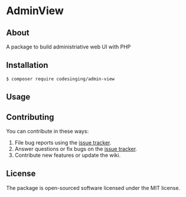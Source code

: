 # AdminView

## About

A package to build administriative web UI with PHP

## Installation

```shell
$ composer require codesinging/admin-view
```

## Usage

## Contributing

You can contribute in these ways:

1. File bug reports using the [issue tracker](https://github.com/codesinging/admin-view/issues).
2. Answer questions or fix bugs on the [issue tracker](https://github.com/codesinging/admin-view/issues).
3. Contribute new features or update the wiki.

## License

The package is open-sourced software licensed under the MIT license.